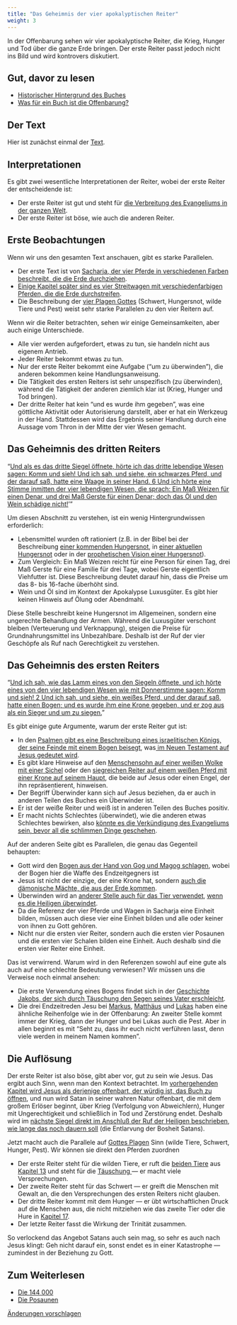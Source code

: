```yaml
---
title: "Das Geheimnis der vier apokalyptischen Reiter"
weight: 3
---
```



In der Offenbarung sehen wir vier apokalyptische Reiter, die Krieg, Hunger und Tod über die ganze Erde bringen. Der erste Reiter passt jedoch nicht ins Bild und wird kontrovers diskutiert.


## Gut, davor zu lesen

<a name="02bb"></a>
- [Historischer Hintergrund des Buches](../../../../background/history/expl/pax-romana-key-to-understand-the-book-of-revelation)
- [Was für ein Buch ist die Offenbarung?](../../../../background/literature/expl/the-book-of-revelation-how-to-read-it)



## Der Text

<a name="19b5"></a>
Hier ist zunächst einmal der [Text](https://www.bibleserver.com/SLT/Offenbarung6%2C1-8).


## Interpretationen

<a name="e536"></a>
Es gibt zwei wesentliche Interpretationen der Reiter, wobei der erste Reiter der entscheidende ist:

- Der erste Reiter ist gut und steht für [die Verbreitung des Evangeliums in der ganzen Welt](https://www.bibleserver.com/SLT/Markus13%2C10).
- Der erste Reiter ist böse, wie auch die anderen Reiter.



## Erste Beobachtungen

<a name="2795"></a>
Wenn wir uns den gesamten Text anschauen, gibt es starke Parallelen.

- Der erste Text ist von [Sacharja, der vier Pferde in verschiedenen Farben beschreibt, die die Erde durchziehen](https://www.bibleserver.com/SLT/Sacharja1%2C8-15).
- [Einige Kapitel später sind es vier Streitwagen mit verschiedenfarbigen Pferden, die die Erde durchstreifen](https://www.bibleserver.com/SLT/Sacharja6%2C1-8).
- Die Beschreibung der [vier Plagen Gottes](https://www.bibleserver.com/SLT/Hesekiel14%2C12-23) (Schwert, Hungersnot, wilde Tiere und Pest) weist sehr starke Parallelen zu den vier Reitern auf.


Wenn wir die Reiter betrachten, sehen wir einige Gemeinsamkeiten, aber auch einige Unterschiede.

- Alle vier werden aufgefordert, etwas zu tun, sie handeln nicht aus eigenem Antrieb.
- Jeder Reiter bekommt etwas zu tun.
- Nur der erste Reiter bekommt eine Aufgabe (“um zu überwinden”), die anderen bekommen keine Handlungsanweisung.
- Die Tätigkeit des ersten Reiters ist sehr unspezifisch (zu überwinden), während die Tätigkeit der anderen ziemlich klar ist (Krieg, Hunger und Tod bringen).
- Der dritte Reiter hat kein “und es wurde ihm gegeben”, was eine göttliche Aktivität oder Autorisierung darstellt, aber er hat ein Werkzeug in der Hand. Stattdessen wird das Ergebnis seiner Handlung durch eine Aussage vom Thron in der Mitte der vier Wesen gemacht.



## Das Geheimnis des dritten Reiters

<a name="3bc5"></a>
“[Und als es das dritte Siegel öffnete, hörte ich das dritte lebendige Wesen sagen: Komm und sieh! Und ich sah, und siehe, ein schwarzes Pferd, und der darauf saß, hatte eine Waage in seiner Hand. 6 Und ich hörte eine Stimme inmitten der vier lebendigen Wesen, die sprach: Ein Maß Weizen für einen Denar, und drei Maß Gerste für einen Denar; doch das Öl und den Wein schädige nicht!](https://www.bibleserver.com/SLT/Offenbarung6%2C5-6)’”

Um diesen Abschnitt zu verstehen, ist ein wenig Hintergrundwissen erforderlich:

- Lebensmittel wurden oft rationiert (z.B. in der Bibel bei der Beschreibung [einer kommenden Hungersnot](https://www.bibleserver.com/SLT/3.Mose26%2C26), in [einer aktuellen Hungersnot](https://www.bibleserver.com/SLT/2.K%C3%B6nige7%2C1) oder in der [prophetischen Vision einer Hungersnot](https://www.bibleserver.com/SLT/Hesekiel4%2C10-16)).
- Zum Vergleich: Ein Maß Weizen reicht für eine Person für einen Tag, drei Maß Gerste für eine Familie für drei Tage, wobei Gerste eigentlich Viehfutter ist. Diese Beschreibung deutet darauf hin, dass die Preise um das 8- bis 16-fache überhöht sind.
- Wein und Öl sind im Kontext der Apokalypse Luxusgüter. Es gibt hier keinen Hinweis auf Ölung oder Abendmahl.


Diese Stelle beschreibt keine Hungersnot im Allgemeinen, sondern eine ungerechte Behandlung der Armen. Während die Luxusgüter verschont bleiben (Verteuerung und Verknappung), steigen die Preise für Grundnahrungsmittel ins Unbezahlbare. Deshalb ist der Ruf der vier Geschöpfe als Ruf nach Gerechtigkeit zu verstehen.


## Das Geheimnis des ersten Reiters

<a name="bdcd"></a>
“[Und ich sah, wie das Lamm eines von den Siegeln öffnete, und ich hörte eines von den vier lebendigen Wesen wie mit Donnerstimme sagen: Komm und sieh! 2 Und ich sah, und siehe, ein weißes Pferd, und der darauf saß, hatte einen Bogen; und es wurde ihm eine Krone gegeben, und er zog aus als ein Sieger und um zu siegen.](https://www.bibleserver.com/SLT/Offenbarung6%2C1-2)”

Es gibt einige gute Argumente, warum der erste Reiter gut ist:

- In den [Psalmen gibt es eine Beschreibung eines israelitischen Königs, der seine Feinde mit einem Bogen beisegt](https://www.bibleserver.com/SLT/Psalm45%2C5-6), was[ im Neuen Testament auf Jesus gedeutet wird](https://www.bibleserver.com/SLT/Hebr%C3%A4er1%2C8).
- Es gibt klare Hinweise auf den [Menschensohn auf einer weißen Wolke mit einer Sichel](https://www.bibleserver.com/SLT/Offenbarung14%2C14) oder den [siegreichen Reiter auf einem weißen Pferd mit einer Krone auf seinem Haupt](https://www.bibleserver.com/SLT/Offenbarung19%2C11), die beide auf Jesus oder einen Engel, der ihn repräsentierent, hinweisen.
- Der Begriff Überwinder kann sich auf Jesus beziehen, da er auch in anderen Teilen des Buches ein Überwinder ist.
- Er ist der weiße Reiter und weiß ist in anderen Teilen des Buches positiv.
- Er macht nichts Schlechtes (überwindet), wie die anderen etwas Schlechtes bewirken, also [könnte es die Verkündigung des Evangeliums sein, bevor all die schlimmen Dinge geschehen](https://www.bibleserver.com/SLT/Markus13%2C10).


Auf der anderen Seite gibt es Parallelen, die genau das Gegenteil behaupten:

- Gott wird den [Bogen aus der Hand von Gog und Magog schlagen](https://www.bibleserver.com/SLT/Hesekiel39%2C3), wobei der Bogen hier die Waffe des Endzeitgegners ist
- Jesus ist nicht der einzige, der eine Krone hat, sondern [auch die dämonische Mächte, die aus der Erde kommen](https://www.bibleserver.com/SLT/Offenbarung9%2C7).
- Überwinden wird an [anderer Stelle auch für das Tier verwendet](https://www.bibleserver.com/SLT/Offenbarung13%2C7), [wenn es die Heiligen überwindet](https://www.bibleserver.com/SLT/Offenbarung11%2C7).
- Da die Referenz der vier Pferde und Wagen in Sacharja eine Einheit bilden, müssen auch diese vier eine Einheit bilden und alle oder keiner von ihnen zu Gott gehören.
- Nicht nur die ersten vier Reiter, sondern auch die ersten vier Posaunen und die ersten vier Schalen bilden eine Einheit. Auch deshalb sind die ersten vier Reiter eine Einheit.


Das ist verwirrend. Warum wird in den Referenzen sowohl auf eine gute als auch auf eine schlechte Bedeutung verwiesen? Wir müssen uns die Verweise noch einmal ansehen:

- Die erste Verwendung eines Bogens findet sich in der [Geschichte Jakobs, der sich durch Täuschung den Segen seines Vater erschleicht](https://www.bibleserver.com/SLT/1.Mose27).
- Die drei Endzeitreden Jesu bei [Markus](https://www.bibleserver.com/SLT/Markus13%2C5-9), [Matthäus](https://www.bibleserver.com/SLT/Matth%C3%A4us24%2C4-8) und [Lukas](https://www.bibleserver.com/SLT/Lukas21%2C8-11) haben eine ähnliche Reihenfolge wie in der Offenbarung: An zweiter Stelle kommt immer der Krieg, dann der Hunger und bei Lukas auch die Pest. Aber in allen beginnt es mit “Seht zu, dass ihr euch nicht verführen lasst, denn viele werden in meinem Namen kommen”.



## Die Auflösung

<a name="8d71"></a>
Der erste Reiter ist also böse, gibt aber vor, gut zu sein wie Jesus. Das ergibt auch Sinn, wenn man den Kontext betrachtet. Im [vorhergehenden Kapitel wird Jesus als derjenige offenbart, der würdig ist, das Buch zu öffnen](https://www.bibleserver.com/SLT/Offenbarung5), und nun wird Satan in seiner wahren Natur offenbart, die mit dem großem Erlöser beginnt, über Krieg (Verfolgung von Abweichlern), Hunger mit Ungerechtigkeit und schließlich in Tod und Zerstörung endet. Deshalb wird im [nächste Siegel direkt im Anschluß der Ruf der Heiligen beschrieben, wie lange das noch dauern soll](https://www.bibleserver.com/SLT/Offenbarung6%2C9-11) (die Entlarvung der Bosheit Satans).

Jetzt macht auch die Parallele auf [Gottes Plagen](https://www.bibleserver.com/SLT/Hesekiel14%2C12-23) Sinn (wilde Tiere, Schwert, Hunger, Pest). Wir können sie direkt den Pferden zuordnen

- Der erste Reiter steht für die wilden Tiere, er ruft die [beiden Tiere](../../../../content/beasts/expl/the-nature-of-the-beast-in-the-book-of-revelation) aus [Kapitel 13](https://www.bibleserver.com/SLT/Offenbarung13) und steht für die [Täuschung ](https://www.bibleserver.com/SLT/2.Korinther11%2C14)— er macht viele Versprechungen.
- Der zweite Reiter steht für das Schwert — er greift die Menschen mit Gewalt an, die den Versprechungen des ersten Reiters nicht glauben.
- Der dritte Reiter kommt mit dem Hunger — er übt wirtschaftlichen Druck auf die Menschen aus, die nicht mitziehen wie das zweite Tier oder die Hure in [Kapitel 17](https://www.bibleserver.com/SLT/Offenbarung17).
- Der letzte Reiter fasst die Wirkung der Trinität zusammen.


So verlockend das Angebot Satans auch sein mag, so sehr es auch nach Jesus klingt: Geh nicht darauf ein, sonst endet es in einer Katastrophe — zumindest in der Beziehung zu Gott.


## Zum Weiterlesen

<a name="3407"></a>
- [Die 144 000](../../../../content/army/expl/the-144000)
- [Die Posaunen](../../../../content/trumpets/expl/the-trumpets-in-revelation)




[Änderungen vorschlagen](https://github.com/revelation-today/revelation-today/blob/main/exampleSite/content/docs/content/seals/expl/the-mystery-of-the-four-horse-men.de.md)
